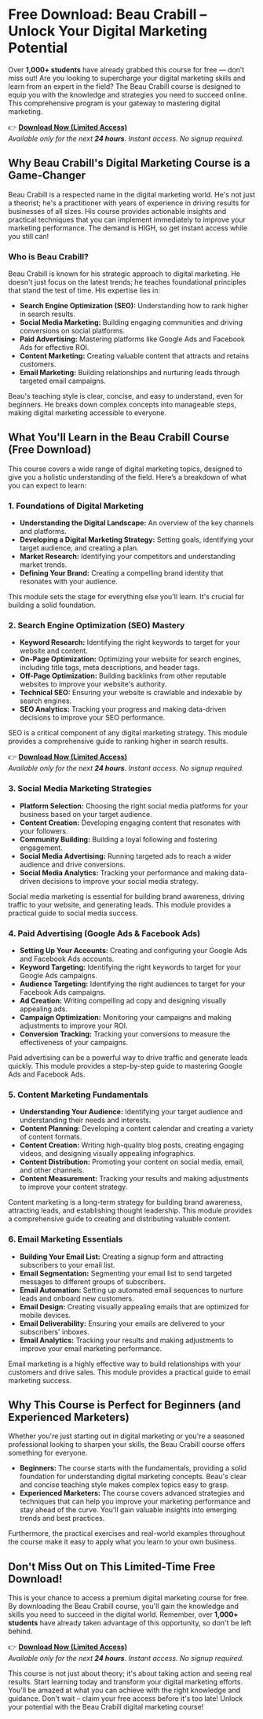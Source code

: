 # Free Download: Beau Crabill – Unlock Your Digital Marketing Potential

Over **1,000+ students** have already grabbed this course for free — don’t miss out!  Are you looking to supercharge your digital marketing skills and learn from an expert in the field? The Beau Crabill course is designed to equip you with the knowledge and strategies you need to succeed online. This comprehensive program is your gateway to mastering digital marketing.

👉 [**Download Now (Limited Access)**](https://udemywork.com/beau-crabill)  
_Available only for the next **24 hours**. Instant access. No signup required._

## Why Beau Crabill's Digital Marketing Course is a Game-Changer

Beau Crabill is a respected name in the digital marketing world. He's not just a theorist; he's a practitioner with years of experience in driving results for businesses of all sizes. His course provides actionable insights and practical techniques that you can implement immediately to improve your marketing performance. The demand is HIGH, so get instant access while you still can!

### Who is Beau Crabill?

Beau Crabill is known for his strategic approach to digital marketing. He doesn't just focus on the latest trends; he teaches foundational principles that stand the test of time. His expertise lies in:

*   **Search Engine Optimization (SEO):** Understanding how to rank higher in search results.
*   **Social Media Marketing:** Building engaging communities and driving conversions on social platforms.
*   **Paid Advertising:** Mastering platforms like Google Ads and Facebook Ads for effective ROI.
*   **Content Marketing:** Creating valuable content that attracts and retains customers.
*   **Email Marketing:** Building relationships and nurturing leads through targeted email campaigns.

Beau's teaching style is clear, concise, and easy to understand, even for beginners. He breaks down complex concepts into manageable steps, making digital marketing accessible to everyone.

## What You'll Learn in the Beau Crabill Course (Free Download)

This course covers a wide range of digital marketing topics, designed to give you a holistic understanding of the field. Here’s a breakdown of what you can expect to learn:

### 1. Foundations of Digital Marketing

*   **Understanding the Digital Landscape:** An overview of the key channels and platforms.
*   **Developing a Digital Marketing Strategy:** Setting goals, identifying your target audience, and creating a plan.
*   **Market Research:** Identifying your competitors and understanding market trends.
*   **Defining Your Brand:** Creating a compelling brand identity that resonates with your audience.

This module sets the stage for everything else you'll learn. It's crucial for building a solid foundation.

### 2. Search Engine Optimization (SEO) Mastery

*   **Keyword Research:** Identifying the right keywords to target for your website and content.
*   **On-Page Optimization:** Optimizing your website for search engines, including title tags, meta descriptions, and header tags.
*   **Off-Page Optimization:** Building backlinks from other reputable websites to improve your website's authority.
*   **Technical SEO:** Ensuring your website is crawlable and indexable by search engines.
*   **SEO Analytics:** Tracking your progress and making data-driven decisions to improve your SEO performance.

SEO is a critical component of any digital marketing strategy. This module provides a comprehensive guide to ranking higher in search results.

👉 [**Download Now (Limited Access)**](https://udemywork.com/beau-crabill)  
_Available only for the next **24 hours**. Instant access. No signup required._

### 3. Social Media Marketing Strategies

*   **Platform Selection:** Choosing the right social media platforms for your business based on your target audience.
*   **Content Creation:** Developing engaging content that resonates with your followers.
*   **Community Building:** Building a loyal following and fostering engagement.
*   **Social Media Advertising:** Running targeted ads to reach a wider audience and drive conversions.
*   **Social Media Analytics:** Tracking your performance and making data-driven decisions to improve your social media strategy.

Social media marketing is essential for building brand awareness, driving traffic to your website, and generating leads. This module provides a practical guide to social media success.

### 4. Paid Advertising (Google Ads & Facebook Ads)

*   **Setting Up Your Accounts:** Creating and configuring your Google Ads and Facebook Ads accounts.
*   **Keyword Targeting:** Identifying the right keywords to target for your Google Ads campaigns.
*   **Audience Targeting:** Identifying the right audiences to target for your Facebook Ads campaigns.
*   **Ad Creation:** Writing compelling ad copy and designing visually appealing ads.
*   **Campaign Optimization:** Monitoring your campaigns and making adjustments to improve your ROI.
*   **Conversion Tracking:** Tracking your conversions to measure the effectiveness of your campaigns.

Paid advertising can be a powerful way to drive traffic and generate leads quickly. This module provides a step-by-step guide to mastering Google Ads and Facebook Ads.

### 5. Content Marketing Fundamentals

*   **Understanding Your Audience:** Identifying your target audience and understanding their needs and interests.
*   **Content Planning:** Developing a content calendar and creating a variety of content formats.
*   **Content Creation:** Writing high-quality blog posts, creating engaging videos, and designing visually appealing infographics.
*   **Content Distribution:** Promoting your content on social media, email, and other channels.
*   **Content Measurement:** Tracking your results and making adjustments to improve your content strategy.

Content marketing is a long-term strategy for building brand awareness, attracting leads, and establishing thought leadership. This module provides a comprehensive guide to creating and distributing valuable content.

### 6. Email Marketing Essentials

*   **Building Your Email List:** Creating a signup form and attracting subscribers to your email list.
*   **Email Segmentation:** Segmenting your email list to send targeted messages to different groups of subscribers.
*   **Email Automation:** Setting up automated email sequences to nurture leads and onboard new customers.
*   **Email Design:** Creating visually appealing emails that are optimized for mobile devices.
*   **Email Deliverability:** Ensuring your emails are delivered to your subscribers' inboxes.
*   **Email Analytics:** Tracking your results and making adjustments to improve your email marketing performance.

Email marketing is a highly effective way to build relationships with your customers and drive sales. This module provides a practical guide to email marketing success.

## Why This Course is Perfect for Beginners (and Experienced Marketers)

Whether you're just starting out in digital marketing or you're a seasoned professional looking to sharpen your skills, the Beau Crabill course offers something for everyone.

*   **Beginners:** The course starts with the fundamentals, providing a solid foundation for understanding digital marketing concepts. Beau's clear and concise teaching style makes complex topics easy to grasp.
*   **Experienced Marketers:** The course covers advanced strategies and techniques that can help you improve your marketing performance and stay ahead of the curve. You'll gain valuable insights into emerging trends and best practices.

Furthermore, the practical exercises and real-world examples throughout the course make it easy to apply what you learn to your own business.

## Don't Miss Out on This Limited-Time Free Download!

This is your chance to access a premium digital marketing course for free. By downloading the Beau Crabill course, you'll gain the knowledge and skills you need to succeed in the digital world. Remember, over **1,000+ students** have already taken advantage of this opportunity, so don't be left behind.

👉 [**Download Now (Limited Access)**](https://udemywork.com/beau-crabill)  
_Available only for the next **24 hours**. Instant access. No signup required._

This course is not just about theory; it's about taking action and seeing real results. Start learning today and transform your digital marketing efforts. You'll be amazed at what you can achieve with the right knowledge and guidance. Don't wait – claim your free access before it's too late! Unlock your potential with the Beau Crabill digital marketing course!
